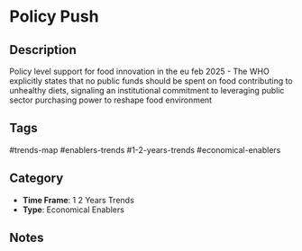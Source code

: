 # Policy Push

## Description
Policy level support for food innovation in the eu feb 2025 - The WHO explicitly states that no public funds should be spent on food contributing to  unhealthy diets, signaling an institutional commitment to leveraging public sector  purchasing power to reshape food environment

## Tags
#trends-map #enablers-trends #1-2-years-trends #economical-enablers

## Category
- **Time Frame**: 1 2 Years Trends
- **Type**: Economical Enablers

## Notes
<!-- Add your notes here -->
